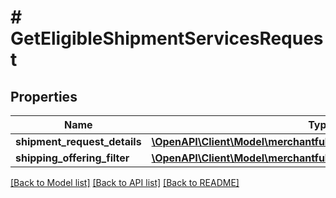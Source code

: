 # # GetEligibleShipmentServicesRequest

## Properties

Name | Type | Description | Notes
------------ | ------------- | ------------- | -------------
**shipment_request_details** | [**\OpenAPI\Client\Model\merchantfulfillment\ShipmentRequestDetails**](ShipmentRequestDetails.md) |  |
**shipping_offering_filter** | [**\OpenAPI\Client\Model\merchantfulfillment\ShippingOfferingFilter**](ShippingOfferingFilter.md) |  | [optional]

[[Back to Model list]](../../README.md#models) [[Back to API list]](../../README.md#endpoints) [[Back to README]](../../README.md)
